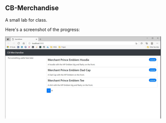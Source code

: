 ## CB-Merchandise
A small lab for class.

Here's a screenshot of the progress:

![Progress](https://github.com/merchp/CB-Merchandise/blob/d2c30325296a54cd8b67ad6c3aad648301636e0e/SportsStore%20Lab%20SS%201.JPG)
